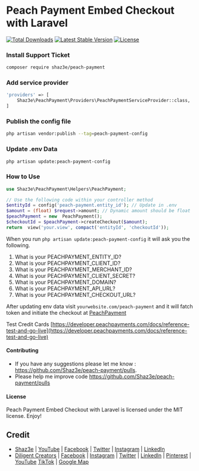 # Peach Payment Embed Checkout with Laravel

[![Total Downloads](http://poser.pugx.org/shaz3e/peach-payment/downloads)](https://packagist.org/packages/shaz3e/peach-payment)
[![Latest Stable Version](http://poser.pugx.org/shaz3e/peach-payment/v)](https://packagist.org/packages/shaz3e/peach-payment)
[![License](http://poser.pugx.org/shaz3e/peach-payment/license)](https://packagist.org/packages/shaz3e/peach-payment)


### Install Support Ticket
```bash
composer require shaz3e/peach-payment
```

### Add service provider
```bash
'providers' => [
    Shaz3e\PeachPayment\Providers\PeachPaymentServiceProvider::class,
]
```

### Publish the config file
```bash
php artisan vendor:publish --tag=peach-payment-config
```

### Update .env Data
```bash
php artisan update:peach-payment-config
```

### How to Use

```php
use Shaz3e\PeachPayment\Helpers\PeachPayment;

// Use the following code within your controller method
$entityId = config('peach-payment.entity_id'); // Update in .env
$amount = (float) $request->amount; // Dynamic amount should be float
$peachPayment = new  PeachPayment();
$checkoutId = $peachPayment->createCheckout($amount);
return  view('your.view', compact('entityId', 'checkoutId'));
```

When you run ```php artisan update:peach-payment-config``` it will ask you the following.
1. What is your PEACHPAYMENT_ENTITY_ID? 
2. What is your PEACHPAYMENT_CLIENT_ID? 
3. What is your PEACHPAYMENT_MERCHANT_ID? 
4. What is your PEACHPAYMENT_CLIENT_SECRET? 
5. What is your PEACHPAYMENT_DOMAIN? 
6. What is your PEACHPAYMENT_API_URL?
7. What is your PEACHPAYMENT_CHECKOUT_URL? 

After updating env data visit ```yourwebsite.com/peach-payment``` and it will fatch token and initiate the checkout at [PeachPayment](https://peachpayments.com)

Test Credit Cards [https://developer.peachpayments.com/docs/reference-test-and-go-live](https://developer.peachpayments.com/docs/reference-test-and-go-live)

#### Contributing

* If you have any suggestions please let me know : https://github.com/Shaz3e/peach-payment/pulls.
* Please help me improve code https://github.com/Shaz3e/peach-payment/pulls

#### License
Peach Payment Embed Checkout with Laravel is licensed under the MIT license. Enjoy!

## Credit
* [Shaz3e](https://www.shaz3e.com) | [YouTube](https://www.youtube.com/@shaz3e) | [Facebook](https://www.facebook.com/shaz3e) | [Twitter](https://twitter.com/shaz3e) | [Instagram](https://www.instagram.com/shaz3e) | [LinkedIn](https://www.linkedin.com/in/shaz3e/)
* [Diligent Creators](https://www.diligentcreators.com) | [Facebook](https://www.facebook.com/diligentcreators) | [Instagram](https://www.instagram.com/diligentcreators/) | [Twitter](https://twitter.com/diligentcreator) | [LinkedIn](https://www.linkedin.com/company/diligentcreators/) | [Pinterest](https://www.pinterest.com/DiligentCreators/) | [YouTube](https://www.youtube.com/@diligentcreator) [TikTok](https://www.tiktok.com/@diligentcreators) | [Google Map](https://g.page/diligentcreators)